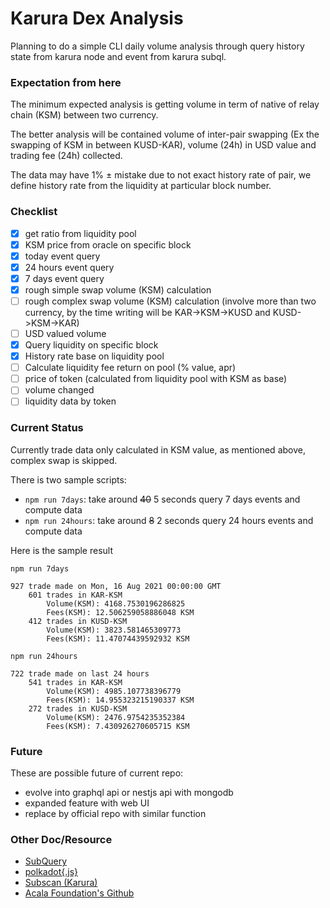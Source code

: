 # Karura Dex Analysis

Planning to do a simple CLI daily volume analysis through query history state from karura node and event from karura subql.

### Expectation from here
The minimum expected analysis is getting volume in term of native of relay chain (KSM) between two currency.

The better analysis will be contained volume of inter-pair swapping (Ex the swapping of KSM in between KUSD-KAR), volume (24h) in USD value and trading fee (24h) collected.

The data may have 1% ± mistake due to not exact history rate of pair, we define history rate from the liquidity at particular block number.

### Checklist
- [x] get ratio from liquidity pool
- [x] KSM price from oracle on specific block
- [x] today event query
- [x] 24 hours event query
- [x] 7 days event query
- [x] rough simple swap volume (KSM) calculation
- [ ] rough complex swap volume (KSM) calculation (involve more than two currency, by the time writing will be KAR->KSM->KUSD and KUSD->KSM->KAR)
- [ ] USD valued volume
- [x] Query liquidity on specific block
- [x] History rate base on liquidity pool
- [ ] Calculate liquidity fee return on pool (% value, apr)
- [ ] price of token (calculated from liquidity pool with KSM as base)
- [ ] volume changed
- [ ] liquidity data by token

### Current Status
Currently trade data only calculated in KSM value, as mentioned above, complex swap is skipped.

There is two sample scripts:
- `npm run 7days`: take around ~~40~~ 5 seconds query 7 days events and compute data
- `npm run 24hours`: take around ~~8~~ 2 seconds query 24 hours events and compute data

Here is the sample result
```
npm run 7days
```
```
927 trade made on Mon, 16 Aug 2021 00:00:00 GMT
	601 trades in KAR-KSM
		Volume(KSM): 4168.7530196286825
		Fees(KSM): 12.506259058886048 KSM
	412 trades in KUSD-KSM
		Volume(KSM): 3823.581465309773
		Fees(KSM): 11.47074439592932 KSM
```

```
npm run 24hours
```
```
722 trade made on last 24 hours
	541 trades in KAR-KSM
		Volume(KSM): 4985.107738396779
		Fees(KSM): 14.955323215190337 KSM
	272 trades in KUSD-KSM
		Volume(KSM): 2476.9754235352384
		Fees(KSM): 7.430926270605715 KSM
```

### Future
These are possible future of current repo:
- evolve into graphql api or nestjs api with mongodb
- expanded feature with web UI
- replace by official repo with similar function

### Other Doc/Resource
- [SubQuery](https://explorer.subquery.network/subquery/AcalaNetwork/karura)
- [polkadot{.js}](https://polkadot.js.org/docs/api/start/)
- [Subscan (Karura)](https://karura.subscan.io)
- [Acala Foundation's Github](https://github.com/AcalaNetwork)